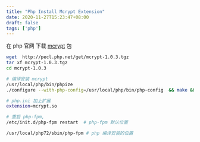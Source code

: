 ```yaml
---
title: "Php Install Mcrypt Extension"
date: 2020-11-27T15:23:47+08:00
draft: false
tags: ['php']
---
```


在 php 官网 下载 [mcrypt](http://pecl.php.net/package/mcrypt) 包

```bash
wget  http://pecl.php.net/get/mcrypt-1.0.3.tgz
tar xf mcrypt-1.0.3.tgz
cd mcrypt-1.0.3

# 编译安装 mcrypt
/usr/local/php/bin/phpize
./configure --with-php-config=/usr/local/php/bin/php-config  && make && make install

# php.ini 加上扩展 
extension=mcrypt.so

# 重启 php-fpm, 
/etc/init.d/php-fpm restart  # php-fpm 默认位置

/usr/local/php72/sbin/php-fpm # php 编译安装的位置

```

